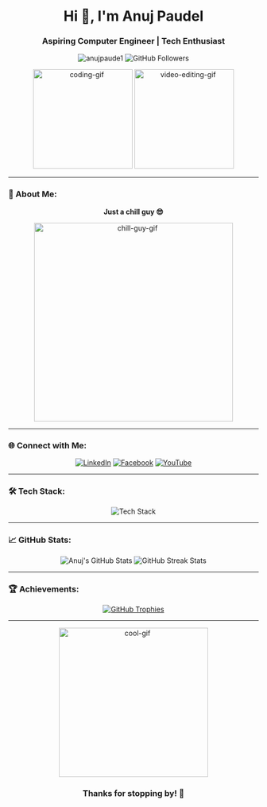 <h1 align="center">Hi 👋, I'm Anuj Paudel</h1>
<h3 align="center">Aspiring Computer Engineer | Tech Enthusiast</h3>

<p align="center"> 
  <img src="https://komarev.com/ghpvc/?username=anujpaude1&label=Profile%20views&color=0e75b6&style=flat" alt="anujpaude1" /> 
  <img src="https://img.shields.io/github/followers/anujpaude1?style=social" alt="GitHub Followers">
</p>

<div align="center">
  <img src="https://media0.giphy.com/media/v1.Y2lkPTc5MGI3NjExOGxseG4xbmI1bDltOHpneGlwc2pzaTd3cGlubWZyM2xqOXFqMHJ5aSZlcD12MV9pbnRlcm5hbF9naWZfYnlfaWQmY3Q9Zw/78XCFBGOlS6keY1Bil/giphy.webp" height="200" alt="coding-gif" />
  <img src="https://media1.giphy.com/media/v1.Y2lkPTc5MGI3NjExam5uYWJqODN3ZWxhbmNkZjh5emgxM2xyOHQwdWtzMnd5dnU2cDE0ZCZlcD12MV9pbnRlcm5hbF9naWZfYnlfaWQmY3Q9Zw/Lopx9eUi34rbq/giphy.webp" height="200" alt="video-editing-gif" />
</div>

---

### 🚀 About Me:
<div align="center">
  <p><b>Just a chill guy 😎 </b></p>
  <img src="https://media3.giphy.com/media/v1.Y2lkPTc5MGI3NjExajFrcGt0NHpmbmd1NWF5M3F4dzd6c2FvaHJrMTF3MWJyeXE3d2ZtbCZlcD12MV9pbnRlcm5hbF9naWZfYnlfaWQmY3Q9Zw/qJzZ4APiDZQuJDY7vh/giphy.webp" width="400" alt="chill-guy-gif" />
</div>


---

### 🌐 Connect with Me:
<p align="center">
  <a href="https://linkedin.com/in/anuj--paudel" target="_blank"><img src="https://img.shields.io/badge/LinkedIn-0077B5?style=for-the-badge&logo=linkedin&logoColor=white" alt="LinkedIn" /></a>
  <a href="https://fb.com/anujpaudel.69" target="_blank"><img src="https://img.shields.io/badge/Facebook-1877F2?style=for-the-badge&logo=facebook&logoColor=white" alt="Facebook" /></a>
  <a href="https://www.youtube.com/@dimension_study" target="_blank"><img src="https://img.shields.io/badge/YouTube-FF0000?style=for-the-badge&logo=youtube&logoColor=white" alt="YouTube" /></a>
</p>

---

### 🛠️ Tech Stack:
<p align="center">
  <img src="https://skillicons.dev/icons?i=c,python,django,flask,fastapi,js,typescript,nodejs,react,nextjs,vue,svelte,angular,tailwind,bootstrap,express,mysql,mongodb,postgres,redis,graphql,selenium,prisma,figma,photoshop,illustrator,canva,ae,premiere,blender,unity" alt="Tech Stack" />
</p>

---

### 📈 GitHub Stats:
<div align="center">
  <img src="https://github-readme-stats.vercel.app/api?username=anujpaude1&show_icons=true&theme=radical" alt="Anuj's GitHub Stats" />
  <img src="https://github-readme-streak-stats.herokuapp.com/?user=anujpaude1&theme=radical" alt="GitHub Streak Stats" />
</div>

---

### 🏆 Achievements:
<p align="center">
  <a href="https://github.com/ryo-ma/github-profile-trophy">
    <img src="https://github-profile-trophy.vercel.app/?username=anujpaude1&theme=gruvbox&no-frame=true&margin-w=15&margin-h=15" alt="GitHub Trophies" />
  </a>
</p>

---

<div align="center">
  <img src="https://media.giphy.com/media/l2JehQ2GitHGdVG9y/giphy.gif" width="300" alt="cool-gif" />
  <h3>Thanks for stopping by! 🚀</h3>
</div>
